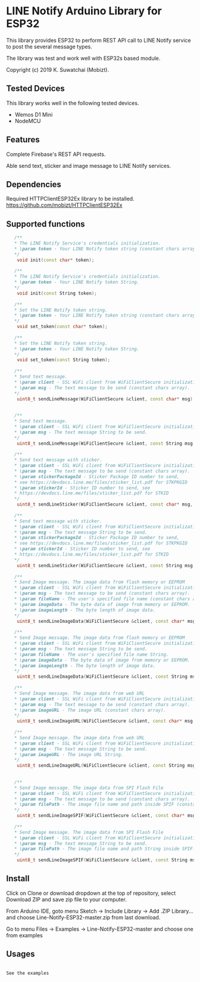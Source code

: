 # LINE Notify Arduino Library for ESP32

This library provides ESP32 to perform REST API call to LINE Notify service to post the several message types. 

The library was test and work well with ESP32s based module.

Copyright (c) 2019 K. Suwatchai (Mobizt).

## Tested Devices

This library works well in the following tested devices.

 * Wemos D1 Mini
 * NodeMCU
 
## Features

Complete Firebase's REST API requests.

Able send text, sticker and image message to LINE Notify services.


## Dependencies
Required HTTPClientESP32Ex library to be installed. 
https://github.com/mobizt/HTTPClientESP32Ex


## Supported functions

```c++
   /**
   * The LINE Notify Service's credentials initialization.
   * \param token - Your LINE Notify token string (constant chars array).
   */
    void init(const char* token);
	
   /**
   * The LINE Notify Service's credentials initialization.
   * \param token - Your LINE Notify token String.
   */
    void init(const String token);
	
   /**
   * Set the LINE Notify token string.
   * \param token - Your LINE Notify token string (constant chars array).
   */
    void set_token(const char* token);
	
   /**
   * Set the LINE Notify token string.
   * \param token - Your LINE Notify token String.
   */
    void set_token(const String token);
	
   /**
   * Send text message.
   * \param client - SSL WiFi client from WiFiClientSecure initialization.
   * \param msg - The text message to be send (constant chars array).
   */
    uint8_t sendLineMessage(WiFiClientSecure &client, const char* msg);
	
	
   /**
   * Send text message.
   * \param client - SSL WiFi client from WiFiClientSecure initialization.
   * \param msg - The text message String to be send.
   */
    uint8_t sendLineMessage(WiFiClientSecure &client, const String msg);
	
   /**
   * Send text message with sticker.
   * \param client - SSL WiFi client from WiFiClientSecure initialization.
   * \param msg - The text message to be send (constant chars array).
   * \param stickerPackageId - Sticker Package ID number to send, 
   * see https://devdocs.line.me/files/sticker_list.pdf for STKPKGID
   * \param stickerId - Sticker ID number to send, see 
   * https://devdocs.line.me/files/sticker_list.pdf for STKID
   */
    uint8_t sendLineSticker(WiFiClientSecure &client, const char* msg, uint16_t  stickerPackageId, uint16_t stickerId);
	
   /**
   * Send text message with sticker.
   * \param client - SSL WiFi client from WiFiClientSecure initialization.
   * \param msg - The text message String to be send.
   * \param stickerPackageId - Sticker Package ID number to send, 
   * see https://devdocs.line.me/files/sticker_list.pdf for STKPKGID
   * \param stickerId - Sticker ID number to send, see 
   * https://devdocs.line.me/files/sticker_list.pdf for STKID
   */
    uint8_t sendLineSticker(WiFiClientSecure &client, const String msg, uint16_t  stickerPackageId, uint16_t stickerId);
	
   /**
   * Send Image message. The image data from flash memory or EEPROM
   * \param client - SSL WiFi client from WiFiClientSecure initialization.
   * \param msg - The text message to be send (constant chars array).
   * \param fileName - The user's specified file name (constant chars array).
   * \param imageData - The byte data of image from memory or EEPROM.
   * \param imageLength - The byte length of image data.   
   */
    uint8_t sendLineImageData(WiFiClientSecure &client, const char* msg, const char* fileName, uint8_t* imageData, size_t imageLength);
    
   /**
   * Send Image message. The image data from flash memory or EEPROM
   * \param client - SSL WiFi client from WiFiClientSecure initialization.
   * \param msg - The text message String to be send.
   * \param fileName - The user's specified file name String.
   * \param imageData - The byte data of image from memory or EEPROM.
   * \param imageLength - The byte length of image data.   
   */
    uint8_t sendLineImageData(WiFiClientSecure &client, const String msg, const String fileName, uint8_t* imageData, size_t imageLength);
    
   /**
   * Send Image message. The image data from web URL
   * \param client - SSL WiFi client from WiFiClientSecure initialization.
   * \param msg - The text message to be send (constant chars array).
   * \param imageURL - The image URL (constant chars array).
   */
	uint8_t sendLineImageURL(WiFiClientSecure &client, const char* msg, const char* imageURL);
	
   /**
   * Send Image message. The image data from web URL
   * \param client - SSL WiFi client from WiFiClientSecure initialization.
   * \param msg - The text message String to be send.
   * \param imageURL - The image URL String.
   */
	uint8_t sendLineImageURL(WiFiClientSecure &client, const String msg, const String imageURL);
	
	
   /**
   * Send Image message. The image data from SPI Flash File
   * \param client - SSL WiFi client from WiFiClientSecure initialization.
   * \param msg - The text message to be send (constant chars array).
   * \param filePath - The image file name and path inside SPIF (constant chars array).
   */
    uint8_t sendLineImageSPIF(WiFiClientSecure &client, const char* msg, const char* filePath);
	
   /**
   * Send Image message. The image data from SPI Flash File
   * \param client - SSL WiFi client from WiFiClientSecure initialization.
   * \param msg - The text message String to be send.
   * \param filePath - The image file name and path String inside SPIF.
   */
    uint8_t sendLineImageSPIF(WiFiClientSecure &client, const String msg, const String filePath);


```
## Install

Click on Clone or download dropdown at the top of repository, select Download ZIP and save zip file to your computer.

From Arduino IDE, goto menu Sketch -> Include Library -> Add .ZIP Library... and choose Line-Notify-ESP32-master.zip from last download.

Go to menu Files -> Examples -> Line-Notify-ESP32-master and choose one from examples

## Usages

```c++

See the examples

```
